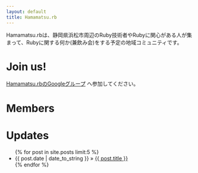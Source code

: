 ```yaml
---
layout: default
title: Hamamatsu.rb
---
```


Hamamatsu.rbは、静岡県浜松市周辺のRuby技術者やRubyに関心がある人が集まって、Rubyに関する何か(兼飲み会)をする予定の地域コミュニティです。

# Join us!
[Hamamatsu.rbのGoogleグループ](https://groups.google.com/group/hamamatsu-rb?hl=ja) へ参加してください。

# Members
<div id="members"></div>

# Updates
<ul class="posts">
{% for post in site.posts limit:5 %}
<li><span>{{ post.date | date_to_string }}</span> &raquo; <a href="{{ post.url }}">{{ post.title }}</a></li>
{% endfor %}
</ul>

<script src="https://ajax.googleapis.com/ajax/libs/jquery/1.5.0/jquery.min.js"></script>
<script>
jQuery(function(){
  $.ajax({
    url: 'http://api.twitter.com/1/hamamatsurb/hamamatsu-rb/members.json',
    dataType: 'jsonp',
    success: function(data, dataType) {
      $.each(data.users, function(i, user) {
	var name = user.screen_name;
	var href = 'http://twitter.com/' + user.screen_name;
	var src = user.profile_image_url;
	var link = $('<a href="' + href + '" title="' + name + '"><img src="' + src + '" width="48px" /></a>');
        $("#members").append(link);
      });
    },
    error: function(XMLHttpRequest, status, errorThrown) {
      console.log(status);
      $("#members").html("Oops, Something Is Wrong...");
    }
  });
});
</script>